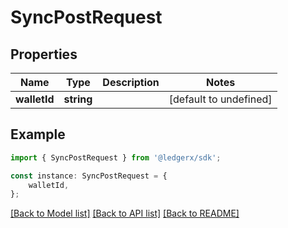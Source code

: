 # SyncPostRequest


## Properties

Name | Type | Description | Notes
------------ | ------------- | ------------- | -------------
**walletId** | **string** |  | [default to undefined]

## Example

```typescript
import { SyncPostRequest } from '@ledgerx/sdk';

const instance: SyncPostRequest = {
    walletId,
};
```

[[Back to Model list]](../README.md#documentation-for-models) [[Back to API list]](../README.md#documentation-for-api-endpoints) [[Back to README]](../README.md)
